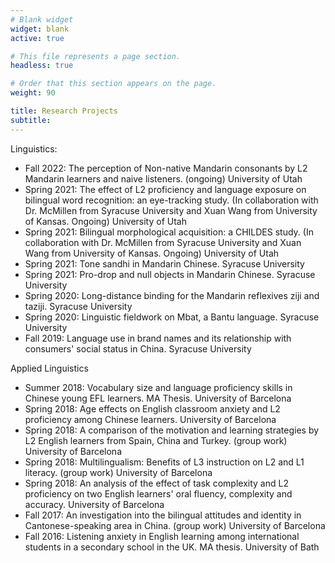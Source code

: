 ```yaml
---
# Blank widget
widget: blank
active: true

# This file represents a page section.
headless: true

# Order that this section appears on the page.
weight: 90

title: Research Projects
subtitle:
---
```


Linguistics: 
- Fall 2022: The perception of Non-native Mandarin consonants by L2 Mandarin learners and naive listeners. (ongoing) University of Utah
- Spring 2021: The effect of L2 proficiency and language exposure on bilingual word recognition: an eye-tracking study. (In collaboration with Dr. McMillen from Syracuse University and Xuan Wang from University of Kansas. Ongoing) University of Utah
- Spring 2021: Bilingual morphological acquisition: a CHILDES study. (In collaboration with Dr. McMillen from Syracuse University and Xuan Wang from University of Kansas. Ongoing) University of Utah
- Spring 2021: Tone sandhi in Mandarin Chinese. Syracuse University 
- Spring 2021: Pro-drop and null objects in Mandarin Chinese. Syracuse University
- Spring 2020: Long-distance binding for the Mandarin reflexives ziji and taziji. Syracuse University
- Spring 2020: Linguistic fieldwork on Mbat, a Bantu language. Syracuse University
- Fall 2019: Language use in brand names and its relationship with consumers' social status in China. Syracuse University 

Applied Linguistics
- Summer 2018: Vocabulary size and language proficiency skills in Chinese young EFL learners. MA Thesis. University of Barcelona 
- Spring 2018: Age effects on English classroom anxiety and L2 proficiency among Chinese learners. University of Barcelona
- Spring 2018: A comparison of the motivation and learning strategies by L2 English learners from Spain, China and Turkey. (group work) University of Barcelona
- Spring 2018: Multilingualism: Benefits of L3 instruction on L2 and L1 literacy. (group work) University of Barcelona
- Spring 2018: An analysis of the effect of task complexity and L2 proficiency on two English learners' oral fluency, complexity and accuracy. University of Barcelona
- Fall 2017: An investigation into the bilingual attitudes and identity in Cantonese-speaking area in China. (group work) University of Barcelona
- Fall 2016: Listening anxiety in English learning among international students in a secondary school in the UK. MA thesis. University of Bath 

